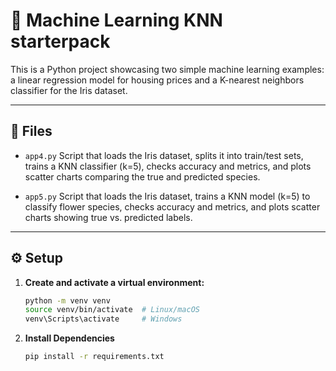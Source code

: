 # 📝 Machine Learning KNN starterpack

This is a Python project showcasing two simple machine learning examples: a linear regression model for housing prices and a K-nearest neighbors classifier for the Iris dataset.

---

## 📂 Files

- `app4.py`
  Script that loads the Iris dataset, splits it into train/test sets, trains a KNN classifier (k=5), checks accuracy and metrics, and plots scatter charts comparing the true and predicted species.

- `app5.py`
  Script that loads the Iris dataset, trains a KNN model (k=5) to classify flower species, checks accuracy and metrics, and plots scatter charts showing true vs. predicted labels.

---

## ⚙️ Setup

1. **Create and activate a virtual environment:**

   ```bash
   python -m venv venv
   source venv/bin/activate  # Linux/macOS
   venv\Scripts\activate     # Windows

2. **Install Dependencies**
   
   ```bash
   pip install -r requirements.txt
